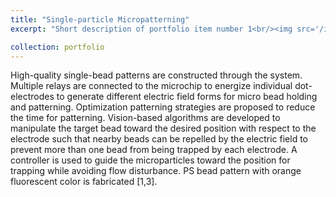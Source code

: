 ```yaml
---
title: "Single-particle Micropatterning"
excerpt: "Short description of portfolio item number 1<br/><img src='/images/single_particle.jpg' height = "435" width = "573">"

collection: portfolio
--- 
```


High-quality single-bead patterns are constructed through the system. Multiple relays are connected to the microchip to energize individual dot-electrodes to generate different electric field forms for micro bead holding and patterning. Optimization patterning strategies are proposed to reduce the time for patterning. Vision-based algorithms are developed to manipulate the target bead toward the desired position with respect to the electrode such that nearby beads can be repelled by the electric field to prevent more than one bead from being trapped by each electrode. A controller is used to guide the microparticles toward the position for trapping while avoiding flow disturbance. PS bead pattern with orange fluorescent color is fabricated [1,3].
